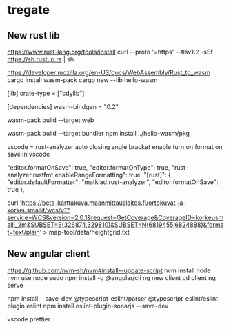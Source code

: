 # tregate

## New rust lib

https://www.rust-lang.org/tools/install
curl --proto '=https' --tlsv1.2 -sSf https://sh.rustup.rs | sh

https://developer.mozilla.org/en-US/docs/WebAssembly/Rust_to_wasm
cargo install wasm-pack
cargo new --lib hello-wasm

[lib]
crate-type = ["cdylib"]

[dependencies]
wasm-bindgen = "0.2"

wasm-pack build --target web

wasm-pack build --target bundler
npm install ../hello-wasm/pkg

vscode = rust-analyzer
auto closing angle bracket enable
turn on format on save in vscode

"editor.formatOnSave": true,
"editor.formatOnType": true,
"rust-analyzer.rustfmt.enableRangeFormatting": true,
"[rust]": {
"editor.defaultFormatter": "matklad.rust-analyzer",
"editor.formatOnSave": true
},

curl 'https://beta-karttakuva.maanmittauslaitos.fi/ortokuvat-ja-korkeusmallit/wcs/v1?service=WCS&version=2.0.1&request=GetCoverage&CoverageID=korkeusmalli_2m&SUBSET=E(326874,329810)&SUBSET=N(6819455,6824888)&format=text/plain' > map-tool/data/heightgrid.txt

## New angular client

https://github.com/nvm-sh/nvm#install--update-script
nvm install node
nvm use node
sudo npm install -g @angular/cli
ng new client
cd client
ng serve

npm install --save-dev @typescript-eslint/parser @typescript-eslint/eslint-plugin eslint
npm install eslint-plugin-sonarjs --save-dev

vscode prettier
